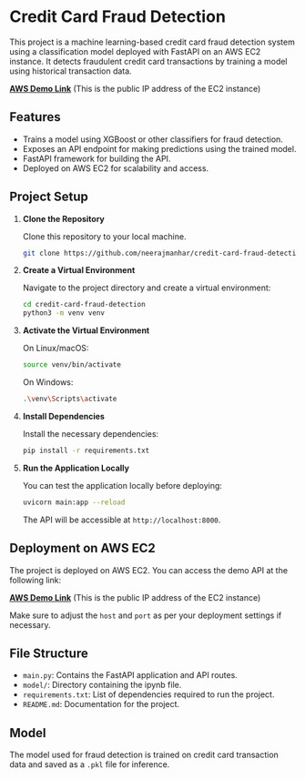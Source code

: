 # Credit Card Fraud Detection

This project is a machine learning-based credit card fraud detection system using a classification model deployed with FastAPI on an AWS EC2 instance. It detects fraudulent credit card transactions by training a model using historical transaction data.


[**AWS Demo Link**](http://13.201.99.47:8000) (This is the public IP address of the EC2 instance)
## Features

- Trains a model using XGBoost or other classifiers for fraud detection.
- Exposes an API endpoint for making predictions using the trained model.
- FastAPI framework for building the API.
- Deployed on AWS EC2 for scalability and access.

## Project Setup

1. **Clone the Repository**

   Clone this repository to your local machine.

   ```bash
   git clone https://github.com/neerajmanhar/credit-card-fraud-detection.git


2. **Create a Virtual Environment**

   Navigate to the project directory and create a virtual environment:

   ```bash
   cd credit-card-fraud-detection
   python3 -m venv venv
   ```

3. **Activate the Virtual Environment**

   On Linux/macOS:

   ```bash
   source venv/bin/activate
   ```

   On Windows:

   ```bash
   .\venv\Scripts\activate
   ```

4. **Install Dependencies**

   Install the necessary dependencies:

   ```bash
   pip install -r requirements.txt
   ```

5. **Run the Application Locally**

   You can test the application locally before deploying:

   ```bash
   uvicorn main:app --reload
   ```

   The API will be accessible at `http://localhost:8000`.

## Deployment on AWS EC2

The project is deployed on AWS EC2. You can access the demo API at the following link:

[**AWS Demo Link**](http://13.201.99.47:8000) (This is the public IP address of the EC2 instance)

Make sure to adjust the `host` and `port` as per your deployment settings if necessary.

## File Structure

* `main.py`: Contains the FastAPI application and API routes.
* `model/`: Directory containing the ipynb file.
* `requirements.txt`: List of dependencies required to run the project.
* `README.md`: Documentation for the project.

## Model

The model used for fraud detection is trained on credit card transaction data and saved as a `.pkl` file for inference.


